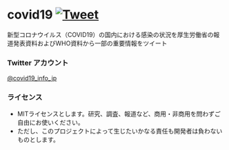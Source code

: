 # covid19  [![Tweet](https://github.com/ryoppippi/covid19-tweet-bot/actions/workflows/tweet_d.yml/badge.svg)](https://github.com/ryoppippi/covid19-tweet-bot/actions/workflows/tweet_d.yml)

新型コロナウイルス（COVID19）の国内における感染の状況を厚生労働省の報道発表資料およびWHO資料から一部の重要情報をツイート

### Twitter アカウント
[@covid19_info_jp](https://twitter.com/covid19_info_jp/)  
### ライセンス
- MITライセンスとします。研究、調査、報道など、商用・非商用を問わずご自由にお使いください。
- ただし、このプロジェクトによって生じたいかなる責任も開発者は負わないものとします。


